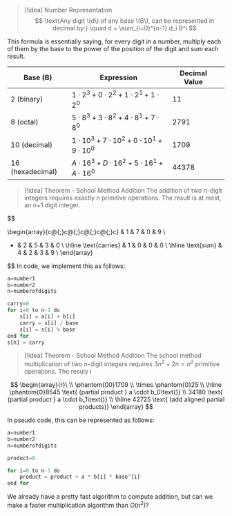 
> [!idea] Number Representation
> $$
\text{Any digit \(d\) of any base \(B\), can be represented in decimal by:} \quad d = \sum_{i=0}^{n-1} d_i B^i
> $$

This formula is essentially saying, for every digit in a number, multiply each of them by the base to the power of the position of the digit and sum each result. 

| Base (B)         | Expression                                                  | Decimal Value |     |
| ---------------- | ----------------------------------------------------------- | ------------- | --- |
| 2 (binary)       | $1 \cdot 2^3 + 0 \cdot 2^2 + 1 \cdot 2^1 + 1 \cdot 2^0$     | 11            |     |
| 8 (octal)        | $5 \cdot 8^3 + 3 \cdot 8^2 + 4 \cdot 8^1 + 7 \cdot 8^0$     | 2791          |     |
| 10 (decimal)     | $1 \cdot 10^3 + 7 \cdot 10^2 + 0 \cdot 10^1 + 9 \cdot 10^0$ | 1709          |     |
| 16 (hexadecimal) | $A \cdot 16^3 + D \cdot 16^2 + 5 \cdot 16^1 + A \cdot 16^0$ | 44378         |     |


>[!idea] Theorem - School Method Addition
The addition of two n-digit integers requires exactly n primitive operations. The result is at most, an n+1 digit integer.

$$


\begin{array}{c@{\;}c@{\;}c@{\;}c@{\;}c}
  & 1 & 7 & 0 & 9 \\
+ & 2 & 5 & 3 & 0 \\
\hline
\text{carries} & 1 & 0 & 0 & 0 \\
\hline
\text{sum} & 4 & 2 & 3 & 9 \\
\end{array}

$$
In code, we implement this as follows:

```python
a=number1
b=number2
n=numberofdigits

carry=0
for i=0 to n-1 do
	s[i] = a[i] + b[i]
	carry = s[i] / base
	s[i] = s[i] % base
end for
s[n] = carry
```


>[!idea] Theorem - School Method Addition
The school method multiplication of two n-digit integers requires $3n^2 + 2n = n^2$ primitive operations. The resuly i



$$
\begin{array}{r}\
\\
\phantom{00}1709 \\
\times \phantom{0}25 \\
\hline
\phantom{0}8545 \text{ (partial product } a \cdot b_0\text{)} \\
34180 \text{ (partial product } a \cdot b_1\text{)} \\
\hline
42725 \text{ (add aligned partial products)}
\end{array}
$$

In pseudo code, this can be represented as follows:

```python
a=number1
b=number2
n=numberofdigits

product=0

for i=0 to n-1 do
	product = product + a * b[i] * base^[i]
end for
```


We already have a pretty fast algorithm to compute addition, but can we make a faster multiplication algorithm than $O(n^2)$?








